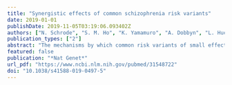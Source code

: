 ```yaml
---
title: "Synergistic effects of common schizophrenia risk variants"
date: 2019-01-01
publishDate: 2019-11-05T03:19:06.093402Z
authors: ["N. Schrode", "S. M. Ho", "K. Yamamuro", "A. Dobbyn", "L. Huckins", "M. R. Matos", "E. Cheng", "P. J. M. Deans", "E. Flaherty", "N. Barretto", "A. Topol", "K. Alganem", "S. Abadali", "J. Gregory", "E. Hoelzli", "H. Phatnani", "V. Singh", "D. Girish", "B. Aronow", "R. McCullumsmith", "G. E. Hoffman", "E. A. Stahl", "H. Morishita", "P. Sklar", "K. J. Brennand"]
publication_types: ["2"]
abstract: "The mechanisms by which common risk variants of small effect interact to contribute to complex genetic disorders are unclear. Here, we apply a genetic approach, using isogenic human induced pluripotent stem cells, to evaluate the effects of schizophrenia (SZ)-associated common variants predicted to function as SZ expression quantitative trait loci (eQTLs). By integrating CRISPR-mediated gene editing, activation and repression technologies to study one putative SZ eQTL (FURIN rs4702) and four top-ranked SZ eQTL genes (FURIN, SNAP91, TSNARE1 and CLCN3), our platform resolves pre- and postsynaptic neuronal deficits, recapitulates genotype-dependent gene expression differences and identifies convergence downstream of SZ eQTL gene perturbations. Our observations highlight the cell-type-specific effects of common variants and demonstrate a synergistic effect between SZ eQTL genes that converges on synaptic function. We propose that the links between rare and common variants implicated in psychiatric disease risk constitute a potentially generalizable phenomenon occurring more widely in complex genetic disorders."
featured: false
publication: "*Nat Genet*"
url_pdf: "https://www.ncbi.nlm.nih.gov/pubmed/31548722"
doi: "10.1038/s41588-019-0497-5"
---
```


